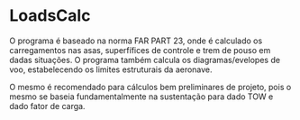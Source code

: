 # LoadsCalc

O programa é baseado na norma FAR PART 23, onde é calculado os carregamentos nas asas, superfífices de controle e trem de pouso em dadas situações. O programa também calcula os  diagramas/evelopes de voo, estabelecendo os limites estruturais da aeronave.

O mesmo é recomendado para cálculos bem preliminares de projeto, pois o mesmo se baseia fundamentalmente na sustentação para dado TOW e dado fator de carga.

